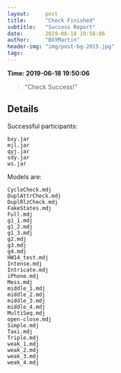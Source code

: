 ```yaml
---
layout:     post
title:      "Check Finished"
subtitle:   "Success Report"
date:       2019-06-18 19:50:06
author:     "BXYMartin"
header-img: "img/post-bg-2015.jpg"
tags:
---
```


**Time: 2019-06-18 19:50:06**

> “Check Success!”


## Details

Successful participants:

```
bxy.jar
mjl.jar
qyj.jar
sdy.jar
ws.jar
```

Models are:

```
CycleCheck.mdj
DuplAttrCheck.mdj
DuplRlzCheck.mdj
FakeStates.mdj
Full.mdj
g1_1.mdj
g1_2.mdj
g1_3.mdj
g2.mdj
g3.mdj
g4.mdj
HW14_test.mdj
Intense.mdj
Intricate.mdj
iPhone.mdj
Mess.mdj
middle_1.mdj
middle_2.mdj
middle_3.mdj
middle_4.mdj
MultiSeq.mdj
open-close.mdj
Simple.mdj
Taxi.mdj
Triple.mdj
weak_1.mdj
weak_2.mdj
weak_3.mdj
weak_4.mdj
```

